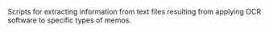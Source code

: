 Scripts for extracting information from text files resulting from applying OCR software to specific types of memos.